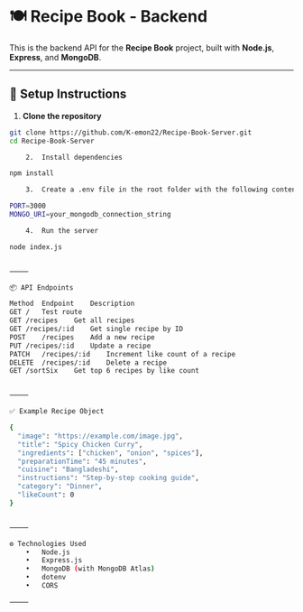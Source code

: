
# 🍽️ Recipe Book - Backend

This is the backend API for the **Recipe Book** project, built with **Node.js**, **Express**, and **MongoDB**.

---

## 🚀 Setup Instructions

1. **Clone the repository**

```bash
git clone https://github.com/K-emon22/Recipe-Book-Server.git
cd Recipe-Book-Server

	2.	Install dependencies

npm install

	3.	Create a .env file in the root folder with the following content:

PORT=3000
MONGO_URI=your_mongodb_connection_string

	4.	Run the server

node index.js


⸻

📦 API Endpoints

Method	Endpoint	Description
GET	/	Test route
GET	/recipes	Get all recipes
GET	/recipes/:id	Get single recipe by ID
POST	/recipes	Add a new recipe
PUT	/recipes/:id	Update a recipe
PATCH	/recipes/:id	Increment like count of a recipe
DELETE	/recipes/:id	Delete a recipe
GET	/sortSix	Get top 6 recipes by like count


⸻

✅ Example Recipe Object

{
  "image": "https://example.com/image.jpg",
  "title": "Spicy Chicken Curry",
  "ingredients": ["chicken", "onion", "spices"],
  "preparationTime": "45 minutes",
  "cuisine": "Bangladeshi",
  "instructions": "Step-by-step cooking guide",
  "category": "Dinner",
  "likeCount": 0
}


⸻

⚙️ Technologies Used
	•	Node.js
	•	Express.js
	•	MongoDB (with MongoDB Atlas)
	•	dotenv
	•	CORS

⸻
